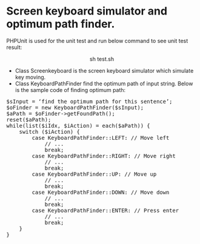 <h1>Screen keyboard simulator and optimum path finder.</h1>
<div>
<p>PHPUnit is used for the unit test and run below command to see unit test result:</p>
 <center>sh test.sh</center>
</div>
<ul>
 <li>Class Screenkeyboard is the screen keyboard simulator which simulate key moving.</li>
 <li>Class KeyboardPathFinder find the optimum path of input string. Below is the sample code of finding optimum path:</li>
</ul>
<pre>
$sInput = ‘find the optimum path for this sentence’;
$oFinder = new KeyboardPathFinder($sInput);
$aPath = $oFinder->getFoundPath();
reset($aPath);
while(list($iIdx, $iAction) = each($aPath)) {
    switch ($iAction) {
        case KeyboardPathFinder::LEFT: // Move left
            // ...
            break;
        case KeyboardPathFinder::RIGHT: // Move right
            // ...
            break;
        case KeyboardPathFinder::UP: // Move up
            // ...
            break;
        case KeyboardPathFinder::DOWN: // Move down
            // ...
            break;
        case KeyboardPathFinder::ENTER: // Press enter
            // ...
            break;
    }
}
</pre>
